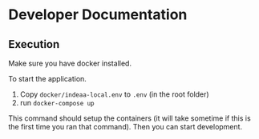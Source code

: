 # Developer Documentation

## Execution

Make sure you have docker installed.

To start the application.

1. Copy `docker/indeaa-local.env` to `.env` (in the root folder)
2. run `docker-compose up`

This command should setup the containers (it will take sometime if this is the first time you ran that command). Then you can start development.